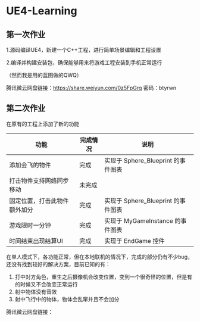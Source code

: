 # UE4-Learning
## 第一次作业

1.源码编译UE4，新建一个C++工程，进行简单场景编辑和工程设置

2.编译并构建安装包，确保能够用来将游戏工程安装到手机正常运行

（然而我是用的蓝图做的QWQ）

腾讯微云网盘链接：https://share.weiyun.com/0z5FpGrq 密码：btyrwn

## 第二次作业

在原有的工程上添加了新的功能

| 功能                         | 完成情况 | 说明                               |
| ---------------------------- | -------- | ---------------------------------- |
| 添加会飞的物件               | 完成     | 实现于 Sphere_Blueprint 的事件图表 |
| 打击物件支持网络同步移动     | 未完成   |                                    |
| 固定位置，打击此物件额外加分 | 完成     | 实现于 Sphere_Blueprint 的事件图表 |
| 游戏限时一分钟               | 完成     | 实现于 MyGameInstance 的事件图表   |
| 时间结束出现结算UI           | 完成     | 实现于 EndGame 控件                |

在单人模式下，各功能正常，但在本地联机的情况下，完成的部分仍有不少bug，还没有找到较好的解决方案，目前已知的有：

1. 打中对方角色，重生之后摄像机会改变位置，变到一个很奇怪的位置，但是有的时候又不会改变正常运行
2. 射中物体没有音效
3. 射中飞行中的物体，物体会乱窜并且不会加分

腾讯微云网盘链接：
